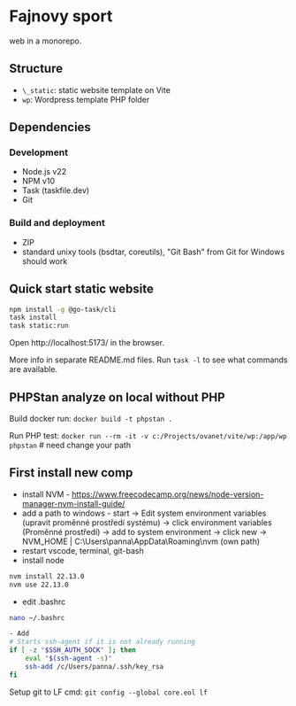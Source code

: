 # Fajnovy sport

web in a monorepo.

## Structure

- `\_static`: static website template on Vite
- `wp`: Wordpress template PHP folder

## Dependencies

### Development

- Node.js v22
- NPM v10
- Task (taskfile.dev)
- Git

### Build and deployment

- ZIP
- standard unixy tools (bsdtar, coreutils), "Git Bash" from Git for Windows should work

## Quick start static website

```sh
npm install -g @go-task/cli
task install
task static:run
```

Open http://localhost:5173/ in the browser.

More info in separate README.md files. Run `task -l` to see what commands are available.

## PHPStan analyze on local without PHP

Build docker run: `docker build -t phpstan .`

Run PHP test: `docker run --rm -it -v c:/Projects/ovanet/vite/wp:/app/wp phpstan` # need change your path

## First install new comp

- install NVM - https://www.freecodecamp.org/news/node-version-manager-nvm-install-guide/
- add a path to windows - start -> Edit system environment variables (upravit proměnné prostředí systému) -> click environment variables (Proměnné prostředí) -> add to system environment -> click new -> NVM_HOME | C:\Users\panna\AppData\Roaming\nvm (own path)
- restart vscode, terminal, git-bash
- install node

```sh
nvm install 22.13.0
nvm use 22.13.0
```

- edit .bashrc

```sh
nano ~/.bashrc

- Add
# Starts ssh-agent if it is not already running
if [ -z "$SSH_AUTH_SOCK" ]; then
    eval "$(ssh-agent -s)"
    ssh-add /c/Users/panna/.ssh/key_rsa
fi
```

Setup git to LF cmd: `git config --global core.eol lf`
